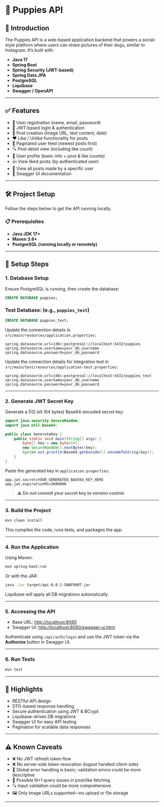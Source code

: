 # 🐶 Puppies API

## 📘 Introduction

The Puppies API is a web-based application backend that powers a social-style platform where users can share pictures of their dogs, similar to Instagram. It’s built with:

- **Java 17**
- **Spring Boot**
- **Spring Security (JWT-based)**
- **Spring Data JPA**
- **PostgreSQL**
- **Liquibase**
- **Swagger / OpenAPI**

---

## ✅ Features

- 🔐 User registration (name, email, password)
- 🔑 JWT-based login & authentication
- 📝 Post creation (image URL, text content, date)
- ❤️ Like / Unlike functionality for posts
- 📰 Paginated user feed (newest posts first)
- 🔍 Post detail view (including like count)
- 👤 User profile (basic info + post & like counts)
- 👍 View liked posts (by authenticated user)
- 📸 View all posts made by a specific user
- 📄 Swagger UI documentation

---

## 🛠️ Project Setup

Follow the steps below to get the API running locally.

### 📋 Prerequisites

- **Java JDK 17+**
- **Maven 3.6+**
- **PostgreSQL (running locally or remotely)**

---

## 🧰 Setup Steps

### 1. Database Setup

Ensure PostgreSQL is running, then create the database:

```sql
CREATE DATABASE puppies;
```
### Test Database: (e.g., `puppies_test`)
```sql
CREATE DATABASE puppies_test;
```

Update the connection details in `src/main/resources/application.properties`:

```properties
spring.datasource.url=jdbc:postgresql://localhost:5432/puppies
spring.datasource.username=your_db_username
spring.datasource.password=your_db_password
```

Update the connection details for integration test in `src/main/test/resources/application-test.properties`:
```properties
spring.datasource.url=jdbc:postgresql://localhost:5432/puppies_test
spring.datasource.username=your_db_username
spring.datasource.password=your_db_password
```

---

### 2. Generate JWT Secret Key

Generate a 512-bit (64 bytes) Base64-encoded secret key:

```java
import java.security.SecureRandom;
import java.util.Base64;

public class GenerateKey {
    public static void main(String[] args) {
        byte[] key = new byte[64];
        new SecureRandom().nextBytes(key);
        System.out.println(Base64.getEncoder().encodeToString(key));
    }
}
```

Paste the generated key in `application.properties`:

```properties
app.jwt.secret=YOUR_GENERATED_BASE64_KEY_HERE
app.jwt.expirationMs=3600000
```

> ⚠️ **Do not commit your secret key to version control.**

---

### 3. Build the Project

```bash
mvn clean install
```

This compiles the code, runs tests, and packages the app.

---

### 4. Run the Application

Using Maven:

```bash
mvn spring-boot:run
```

Or with the JAR:

```bash
java -jar target/api-0.0.1-SNAPSHOT.jar
```

Liquibase will apply all DB migrations automatically.

---

### 5. Accessing the API

- Base URL: [http://localhost:8080](http://localhost:8080)
- Swagger UI: [http://localhost:8080/swagger-ui.html](http://localhost:8080/swagger-ui.html)

Authenticate using `/api/auth/login` and use the JWT token via the **Authorize** button in Swagger UI.

---

### 6. Run Tests

```bash
mvn test
```

---

## 🌟 Highlights

- RESTful API design
- DTO-based response handling
- Secure authentication using JWT & BCrypt
- Liquibase-driven DB migrations
- Swagger UI for easy API testing
- Pagination for scalable data responses

---

## ⚠️ Known Caveats

- ❌ No JWT refresh token flow
- ❌ No server-side token revocation (logout handled client-side)
- 📛 Global error handling is basic; validation errors could be more descriptive
- 🐢 Possible N+1 query issues in post/like fetching
- 🔍 Input validation could be more comprehensive
- 🖼️ Only image URLs supported—no upload or file storage
----
